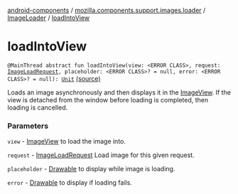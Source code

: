 [android-components](../../index.md) / [mozilla.components.support.images.loader](../index.md) / [ImageLoader](index.md) / [loadIntoView](./load-into-view.md)

# loadIntoView

`@MainThread abstract fun loadIntoView(view: <ERROR CLASS>, request: `[`ImageLoadRequest`](../../mozilla.components.support.images/-image-load-request/index.md)`, placeholder: <ERROR CLASS>? = null, error: <ERROR CLASS>? = null): `[`Unit`](https://kotlinlang.org/api/latest/jvm/stdlib/kotlin/-unit/index.html) [(source)](https://github.com/mozilla-mobile/android-components/blob/master/components/support/images/src/main/java/mozilla/components/support/images/loader/ImageLoader.kt#L27)

Loads an image asynchronously and then displays it in the [ImageView](#).
If the view is detached from the window before loading is completed, then loading is cancelled.

### Parameters

`view` - [ImageView](#) to load the image into.

`request` - [ImageLoadRequest](../../mozilla.components.support.images/-image-load-request/index.md) Load image for this given request.

`placeholder` - [Drawable](#) to display while image is loading.

`error` - [Drawable](#) to display if loading fails.